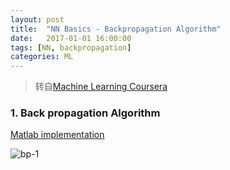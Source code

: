 ```yaml
---
layout: post
title:  "NN Basics - Backpropagation Algorithm"
date:   2017-01-01 16:00:00
tags: [NN, backpropagation]
categories: ML
---
```


> 转自[Machine Learning Coursera](https://www.coursera.org/learn/machine-learning/resources/EcbzQ)

### 1. Back propagation Algorithm
[Matlab implementation](https://github.com/wykvictor/ML-Coursera-Stanfard/blob/master/machine-learning-ex4/ex4/nnCostFunction.m)

![bp-1](http://7xno5y.com1.z0.glb.clouddn.com/bp-1.jpg)
